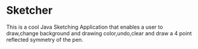 # Sketcher
This is a cool Java Sketching Application that enables a user to draw,change background and drawing color,undo,clear and draw a 4 point reflected symmetry of the pen.
